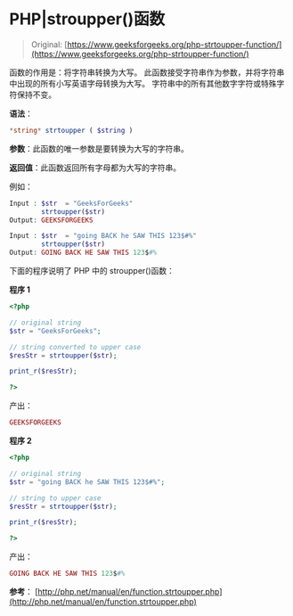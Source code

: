 # PHP|stroupper()函数

> Original: [https://www.geeksforgeeks.org/php-strtoupper-function/](https://www.geeksforgeeks.org/php-strtoupper-function/)

函数的作用是：将字符串转换为大写。 此函数接受字符串作为参数，并将字符串中出现的所有小写英语字母转换为大写。 字符串中的所有其他数字字符或特殊字符保持不变。

**语法**：

```php
*string* strtoupper ( $string )

```

**参数**：此函数的唯一参数是要转换为大写的字符串。

**返回值**：此函数返回所有字母都为大写的字符串。

例如：

```php
Input : $str  = "GeeksForGeeks"
        strtoupper($str)
Output: GEEKSFORGEEKS

Input : $str  = "going BACK he SAW THIS 123$#%"
        strtoupper($str)
Output: GOING BACK HE SAW THIS 123$#%

```

下面的程序说明了 PHP 中的 stroupper()函数：

**程序 1**

```php
<?php

// original string
$str = "GeeksForGeeks";

// string converted to upper case
$resStr = strtoupper($str);

print_r($resStr);

?>
```

产出：

```php
GEEKSFORGEEKS

```

**程序 2**

```php
<?php

// original string
$str = "going BACK he SAW THIS 123$#%";

// string to upper case
$resStr = strtoupper($str);

print_r($resStr);

?>
```

产出：

```php
GOING BACK HE SAW THIS 123$#%

```

**参考**：
[http://php.net/manual/en/function.strtoupper.php](http://php.net/manual/en/function.strtoupper.php)